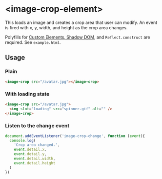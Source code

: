 # &lt;image-crop-element&gt;

This loads an image and creates a crop area that user can modify. An event is fired with x, y, width, and height as the crop area changes.

Polyfills for [Custom Elements, Shadow DOM](https://github.com/webcomponents/webcomponentsjs), and `Reflect.construct` are required. See `example.html`.

## Usage

### Plain

```html
<image-crop src="/avatar.jpg"></image-crop>
```

### With loading state

```html
<image-crop src="/avatar.jpg">
  <img slot="loading" src="spinner.gif" alt="" />
</image-crop>
```

### Listen to the change event

```javascript
document.addEventListener('image-crop-change', function (event){
  console.log(
    'Crop area changed.',
    event.detail.x,
    event.detail.y,
    event.detail.width,
    event.detail.height
  )
})
```
